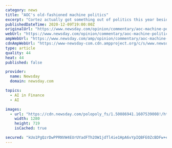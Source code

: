 ```yaml
---
category: news
title: "AOC's old-fashioned machine politics"
excerpt: "Cortez actually got something out of politics this year beside a barrage of campaign advertisements: With a sliver of the almost $19 million that she raised"
publishedDateTime: 2020-12-09T19:00:00Z
originalUrl: "https://www.newsday.com/opinion/commentary/aoc-machine-politics-alexandria-ocasio-cortez-1.50086940"
webUrl: "https://www.newsday.com/opinion/commentary/aoc-machine-politics-alexandria-ocasio-cortez-1.50086940"
ampWebUrl: "https://www.newsday.com/amp/opinion/commentary/aoc-machine-politics-alexandria-ocasio-cortez-1.50086940"
cdnAmpWebUrl: "https://www-newsday-com.cdn.ampproject.org/c/s/www.newsday.com/amp/opinion/commentary/aoc-machine-politics-alexandria-ocasio-cortez-1.50086940"
type: article
quality: 44
heat: 44
published: false

provider:
  name: Newsday
  domain: newsday.com

topics:
  - AI in Finance
  - AI

images:
  - url: "https://cdn.newsday.com/polopoly_fs/1.50086941.1607539008!/httpImage/image.jpg_gen/derivatives/landscape_1280/image.jpg"
    width: 1280
    height: 719
    isCached: true

secured: "kUo1PgQzrDwPPRNVW4EUrUYadFTh2OW1jdTl4ie1HpA6vYpIQBFE0ZcBDFw+eNCfK4RZZpHsyJ0msbQRESj5j3W2vmq5z8jx4sadqjxHTdxzjar/q8gc1iB/53d1hbmyxHwxgMjm25pEpKiO/6zgVoGT2NRy3OZ4MedwyoMqeJ+lsy61kbTD1xbeTF4/eb2WlG9ByOsLOwr89jTE1QenCDNOnL/UdqnE7/NKwRgQMbXxrVv4MKOlfgf8xkL00rXm5CYF8pysXMBem500r9OC6sYaF290Mz0zeezFuDIp4iR9AqFV6FzTGPujFfCi7cKoTWyTYunu4L7OkNtK98lv5WiMoCf+AiQlgXqViR+Ccu4=;7TvGXDarLvOrcTrzHnUMlQ=="
---
```


